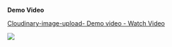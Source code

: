 **Demo Video**
<div>
    <a href="https://www.loom.com/share/cbed467956a5414bb446d6a99d30fd9e">
      <p>Cloudinary-image-upload- Demo video - Watch Video</p>
    </a>
    <a href="https://www.loom.com/share/cbed467956a5414bb446d6a99d30fd9e">
      <img style="max-width:300px;" src="https://cdn.loom.com/sessions/thumbnails/cbed467956a5414bb446d6a99d30fd9e-cdee3caa86dd544e-full-play.gif">
    </a>
  </div>
